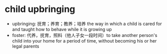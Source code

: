 # child upbringing

- upbringing: 抚育；养育；教养；培养 the way in which a child is cared for and taught how to behave while it is growing up
- foster: 代养，抚育，照料（他人子女一段时间）to take another person's child into your home for a period of time, without becoming his or her legal parents
